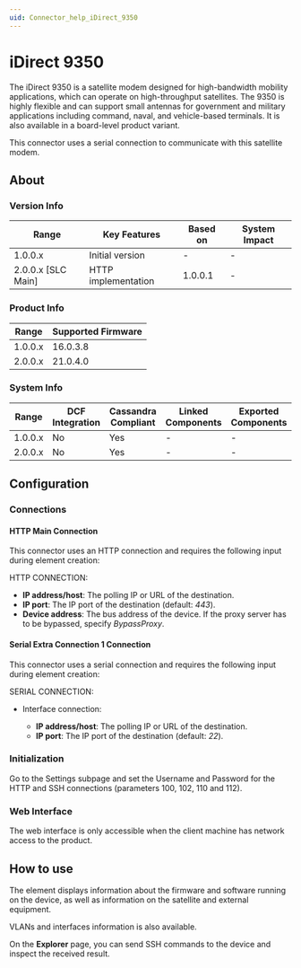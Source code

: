 ```yaml
---
uid: Connector_help_iDirect_9350
---
```


# iDirect 9350

The iDirect 9350 is a satellite modem designed for high-bandwidth mobility applications, which can operate on high-throughput satellites. The 9350 is highly flexible and can support small antennas for government and military applications including command, naval, and vehicle-based terminals. It is also available in a board-level product variant.

This connector uses a serial connection to communicate with this satellite modem.

## About

### Version Info

| Range                | Key Features        | Based on     | System Impact     |
|----------------------|---------------------|--------------|-------------------|
| 1.0.0.x              | Initial version     | -            | -                 |
| 2.0.0.x [SLC Main]   | HTTP implementation | 1.0.0.1      | -                 |

### Product Info

| Range     | Supported Firmware     |
|-----------|------------------------|
| 1.0.0.x   | 16.0.3.8               |
| 2.0.0.x   | 21.0.4.0               |

### System Info

| Range     | DCF Integration     | Cassandra Compliant     | Linked Components     | Exported Components     |
|-----------|---------------------|-------------------------|-----------------------|-------------------------|
| 1.0.0.x   | No                  | Yes                     | -                     | -                       |
| 2.0.0.x   | No                  | Yes                     | -                     | -                       |

## Configuration

### Connections

#### HTTP Main Connection

This connector uses an HTTP connection and requires the following input during element creation:

HTTP CONNECTION:

- **IP address/host**: The polling IP or URL of the destination.
- **IP port**: The IP port of the destination (default: *443*).
- **Device address**: The bus address of the device. If the proxy server has to be bypassed, specify *BypassProxy*.

#### Serial Extra Connection 1 Connection

This connector uses a serial connection and requires the following input during element creation:

SERIAL CONNECTION:

- Interface connection:

  - **IP address/host**: The polling IP or URL of the destination.
  - **IP port**: The IP port of the destination (default: *22*).

### Initialization

Go to the Settings subpage and set the Username and Password for the HTTP and SSH connections (parameters 100, 102, 110 and 112).

### Web Interface

The web interface is only accessible when the client machine has network access to the product.

## How to use

The element displays information about the firmware and software running on the device, as well as information on the satellite and external equipment.

VLANs and interfaces information is also available.

On the **Explorer** page, you can send SSH commands to the device and inspect the received result.

